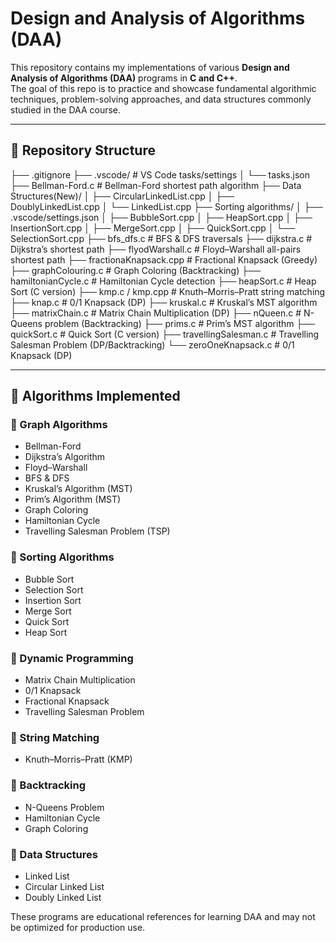 # Design and Analysis of Algorithms (DAA)

This repository contains my implementations of various **Design and Analysis of Algorithms (DAA)** programs in **C and C++**.  
The goal of this repo is to practice and showcase fundamental algorithmic techniques, problem-solving approaches, and data structures commonly studied in the DAA course.

---

## 📂 Repository Structure

├── .gitignore
├── .vscode/ # VS Code tasks/settings
│ └── tasks.json
├── Bellman-Ford.c # Bellman-Ford shortest path algorithm
├── Data Structures(New)/
│ ├── CircularLinkedList.cpp
│ ├── DoublyLinkedList.cpp
│ └── LinkedList.cpp
├── Sorting algorithms/
│ ├── .vscode/settings.json
│ ├── BubbleSort.cpp
│ ├── HeapSort.cpp
│ ├── InsertionSort.cpp
│ ├── MergeSort.cpp
│ ├── QuickSort.cpp
│ └── SelectionSort.cpp
├── bfs_dfs.c # BFS & DFS traversals
├── dijkstra.c # Dijkstra’s shortest path
├── flyodWarshall.c # Floyd–Warshall all-pairs shortest path
├── fractionaKnapsack.cpp # Fractional Knapsack (Greedy)
├── graphColouring.c # Graph Coloring (Backtracking)
├── hamiltonianCycle.c # Hamiltonian Cycle detection
├── heapSort.c # Heap Sort (C version)
├── kmp.c / kmp.cpp # Knuth–Morris–Pratt string matching
├── knap.c # 0/1 Knapsack (DP)
├── kruskal.c # Kruskal’s MST algorithm
├── matrixChain.c # Matrix Chain Multiplication (DP)
├── nQueen.c # N-Queens problem (Backtracking)
├── prims.c # Prim’s MST algorithm
├── quickSort.c # Quick Sort (C version)
├── travellingSalesman.c # Travelling Salesman Problem (DP/Backtracking)
└── zeroOneKnapsack.c # 0/1 Knapsack (DP)


---

## 🧾 Algorithms Implemented

### 🔹 Graph Algorithms
- Bellman-Ford
- Dijkstra’s Algorithm
- Floyd–Warshall
- BFS & DFS
- Kruskal’s Algorithm (MST)
- Prim’s Algorithm (MST)
- Graph Coloring
- Hamiltonian Cycle
- Travelling Salesman Problem (TSP)

### 🔹 Sorting Algorithms
- Bubble Sort
- Selection Sort
- Insertion Sort
- Merge Sort
- Quick Sort
- Heap Sort

### 🔹 Dynamic Programming
- Matrix Chain Multiplication
- 0/1 Knapsack
- Fractional Knapsack
- Travelling Salesman Problem

### 🔹 String Matching
- Knuth–Morris–Pratt (KMP)

### 🔹 Backtracking
- N-Queens Problem
- Hamiltonian Cycle
- Graph Coloring

### 🔹 Data Structures
- Linked List
- Circular Linked List
- Doubly Linked List

These programs are educational references for learning DAA and may not be optimized for production use.

